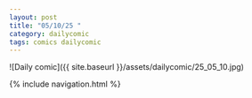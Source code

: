 ```yaml
---
layout: post
title: "05/10/25 "
category: dailycomic
tags: comics dailycomic
---
```

![Daily comic]({{ site.baseurl }}/assets/dailycomic/25_05_10.jpg)

{% include navigation.html %}

